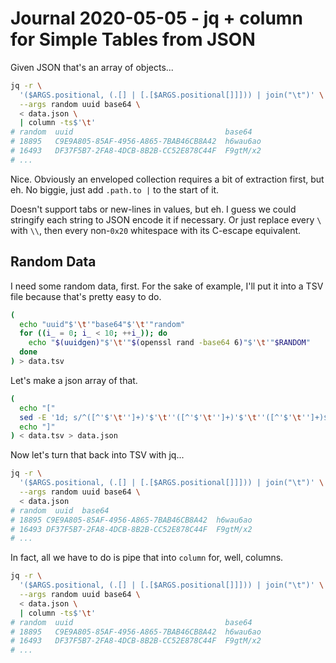 Journal 2020-05-05 - jq + column for Simple Tables from JSON
========

Given JSON that's an array of objects...

```bash
jq -r \
  '($ARGS.positional, (.[] | [.[$ARGS.positional[]]])) | join("\t")' \
  --args random uuid base64 \
  < data.json \
  | column -ts$'\t'
# random  uuid                                  base64
# 18895   C9E9A805-85AF-4956-A865-7BAB46CB8A42  h6wau6ao
# 16493   DF37F5B7-2FA8-4DCB-8B2B-CC52E878C44F  F9gtM/x2
# ...
```

Nice.  Obviously an enveloped collection requires a bit of extraction first, but eh.  No biggie, just add `.path.to |` to the start of it.

Doesn't support tabs or new-lines in values, but eh.  I guess we could stringify each string to JSON encode it if necessary.  Or just replace every `\` with `\\`, then every non-`0x20` whitespace with its C-escape equivalent.



## Random Data

I need some random data, first.  For the sake of example, I'll put it into a TSV file because that's pretty easy to do.

```bash
(
  echo "uuid"$'\t'"base64"$'\t'"random"
  for ((i_ = 0; i_ < 10; ++i_)); do
    echo "$(uuidgen)"$'\t'"$(openssl rand -base64 6)"$'\t'"$RANDOM"
  done
) > data.tsv
```

Let's make a json array of that.

```bash
(
  echo "["
  sed -E '1d; s/^([^'$'\t'']+)'$'\t''([^'$'\t'']+)'$'\t''([^'$'\t'']+)$/{"uuid":"\1","base64":"\2","random":"\3"},/; $ s/,$//;'
  echo "]"
) < data.tsv > data.json
```

Now let's turn that back into TSV with jq...

```bash
jq -r \
  '($ARGS.positional, (.[] | [.[$ARGS.positional[]]])) | join("\t")' \
  --args random uuid base64 \
  < data.json
# random  uuid  base64
# 18895 C9E9A805-85AF-4956-A865-7BAB46CB8A42  h6wau6ao
# 16493 DF37F5B7-2FA8-4DCB-8B2B-CC52E878C44F  F9gtM/x2
# ...
```

In fact, all we have to do is pipe that into `column` for, well, columns.

```bash
jq -r \
  '($ARGS.positional, (.[] | [.[$ARGS.positional[]]])) | join("\t")' \
  --args random uuid base64 \
  < data.json \
  | column -ts$'\t'
# random  uuid                                  base64
# 18895   C9E9A805-85AF-4956-A865-7BAB46CB8A42  h6wau6ao
# 16493   DF37F5B7-2FA8-4DCB-8B2B-CC52E878C44F  F9gtM/x2
# ...
```


